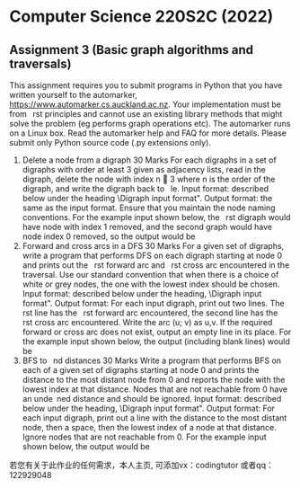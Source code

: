 # Computer Science 220S2C (2022)

## Assignment 3 (Basic graph algorithms and traversals)

This assignment requires you to submit programs in Python that you have written yourself
to the automarker, https://www.automarker.cs.auckland.ac.nz. Your implementation
must be from  rst principles and cannot use an existing library methods that might solve
the problem (eg performs graph operations etc).
The automarker runs on a Linux box. Read the automarker help and FAQ for more
details.
Please submit only Python source code (.py extensions only).


1. Delete a node from a digraph 30 Marks
For each digraphs in a set of digraphs with order at least 3 given as adjacency lists,
read in the digraph, delete the node with index n 􀀀 3 where n is the order of the
digraph, and write the digraph back to  le.
Input format: described below under the heading \Digraph input format".
Output format: the same as the input format. Ensure that you maintain the node
naming conventions.
For the example input shown below, the  rst digraph would have node with index
1 removed, and the second graph would have node index 0 removed, so the output
would be
2. Forward and cross arcs in a DFS 30 Marks
For a given set of digraphs, write a program that performs DFS on each digraph
starting at node 0 and prints out the  rst forward arc and  rst cross arc encountered
in the traversal. Use our standard convention that when there is a choice of white or
grey nodes, the one with the lowest index should be chosen.
Input format: described below under the heading, \Digraph input format".
Output format: For each input digraph, print out two lines. The  rst line has
the  rst forward arc encountered, the second line has the  rst cross arc encountered.
Write the arc (u; v) as u,v. If the required forward or cross arc does not exist, output
an empty line in its place.
For the example input shown below, the output (including blank lines) would be
3. BFS to  nd distances 30 Marks
Write a program that performs BFS on each of a given set of digraphs starting at
node 0 and prints the distance to the most distant node from 0 and reports the node
with the lowest index at that distance. Nodes that are not reachable from 0 have an
unde ned distance and should be ignored.
Input format: described below under the heading, \Digraph input format".
Output format: For each input digraph, print out a line with the distance to the
most distant node, then a space, then the lowest index of a node at that distance.
Ignore nodes that are not reachable from 0.
For the example input shown below, the output would be


若您有关于此作业的任何需求，本人主页, 可添加vx：codingtutor 或者qq：122929048